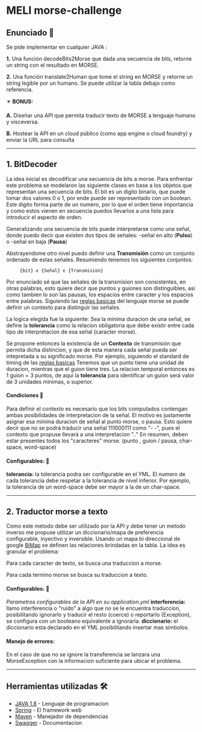 # MELI morse-challenge


## Enunciado 📝

Se pide implementar en cualquier JAVA :

**1.** Una función decodeBits2Morse que dada una secuencia de bits, retorne un string con el resultado en MORSE.

**2.** Una función translate2Human que tome el string en MORSE y retorne un string legible por un humano. Se puede utilizar la tabla debajo como referencia.

✴️ **BONUS:**

**A.** Diseñar una API que permita traducir texto de MORSE a lenguaje humano y
visceversa.

**B.** Hostear la API en un cloud público (como app engine o cloud foundry) y enviar la
URL para consulta


-------------------------------------------------------------------------------


## 1. BitDecoder

La idea inicial es decodificar una secuencia de bits a morse. Para enfrentar este problema se modelaron las siguiente clases en base a los objetos que representan una secuencia de bits.
El bit es un digito binario, que puede tomar dos valores 0 o 1, por ende puede ser representado con un boolean. Este digito forma parte de un numero, por lo que el orden tiene importancia y como estos vienen en secuencia puedos llevarlos a una lista para introducir el aspecto de orden.

Generalizando una secuencia de bits puede interpretarse como una señal, donde puedo decir que existen dos tipos de señales:
   -señal en alto (**Pulso**) 
   o 
   -señal en baja (**Pausa**)
 
Abstrayendome otro nivel puedo definir una **Transmisión** como un conjunto ordenado de estas señales. 
Resumiendo tenemos los siguientes conjuntos:
```
     {bit} ϵ {Señal} ϵ {Transmision}
```
Por enunciado sé que las señales de la transmision son consistentes, en otras palabras, esto quiere decir que puntos y guiones son distinguibles, asi como tambien lo son las pausas, los espacios entre caracter y los espacios entre palabras.
Siguiendo las [reglas basicas](https://en.wikipedia.org/wiki/Morse_code#Representation,_timing,_and_speeds) del lenguaje morse se puede definir un contexto para distinguir las señales.

La logica elegida fue la siguiente:
Sea la minima duracion de una señal, se define la **tolerancia** como la relacion obligatoria que debe existir entre cada tipo de interpretacion de esa señal (caracter morse).

Se propone entonces la existencia de un **Contexto** de transmisión que permita dicha distincion, y que de esta manera cada señal pueda ser intepretada a su significado morse. 
Por ejemplo, siguiendo el standard de timing de las [reglas basicas](https://en.wikipedia.org/wiki/Morse_code#Representation,_timing,_and_speeds)
Tenemos que un punto tiene una unidad de duracion, mientras que el guion tiene tres. La relacion temporal entonces es 1 guion = 3 puntos, de aquí la **tolerancia** para identificar un guion será valor de 3 unidades minimas, o superior.



#### Condiciones 📑

Para definir el contexto es necesario que los bits computados contengan ambas posibilidades de interpretacion de la señal.
El motivo es justamente asignar esa minima duracion de señal al punto morse, o pausa.
Esto quiere decir que no se podrá traducir una señal 111000111 como "- -", pues el contexto que propuse llevará a una interpretacion ".."
En resumen, deben estar presentes todos los "caracteres" morse. (punto , guion / pausa, char-space, word-space)

#### Configurables: 🔧
  **tolerancia:** la tolerancia podra ser configurable en el YML. El numero de cada tolerancia debe respetar a la tolerancia de nivel inferior. Por ejemplo, la tolerancia de un word-space debe ser mayor a la de un char-space.
  

-------------------------------------------------------------------------------


## 2. Traductor morse a texto
Como este metodo debe ser utilizado por la API y debe tener un metodo inverso me propuse utilizar un diccionario/mapa de preferencia configurable, inyectivo y inversible.
Usando un mapa bi direccional de google [BiMap](https://guava.dev/releases/19.0/api/docs/com/google/common/collect/BiMap.html) se definen las relaciones brindadas en la tabla.
La idea es granular el problema:

  Para cada caracter de texto, se busca una traduccion a morse.
  
  Para cada termino morse se busca su traduccion a texto.
  
  
  
#### Configurables: 🔧
  _Parametros configurables de la API en su application.yml_
  **interferencia:** llamo interferencia o "ruido" a algo que no se le encuentra traduccion, posibilitando ignorarlo y traducir el resto (coerce) o reportarlo (Exception), se configura con un booleano equivalente a ignorarla.
  **diccionario:** el diccionario esta declarado en el YML posibilitando insertar mas simbolos.
  
#### Manejo de errores:
  En el caso de que no se ignore la transferencia se lanzara una MorseException con la informacion suficiente para ubicar el problema.
  
  
  
-------------------------------------------------------------------------------
  

## Herramientas utilizadas 🛠️

* [JAVA 1.8](https://www.java.com/) - Lenguaje de programacion
* [Spring](https://spring.io/) - El framework web
* [Maven](https://maven.apache.org/) - Manejador de dependencias
* [Swagger](https://swagger.io/) - Documentacion
